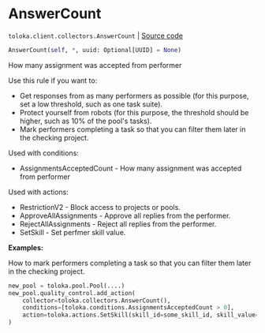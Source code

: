 # AnswerCount
`toloka.client.collectors.AnswerCount` | [Source code](https://github.com/Toloka/toloka-kit/blob/v0.1.25/src/client/collectors.py#L116)

```python
AnswerCount(self, *, uuid: Optional[UUID] = None)
```

How many assignment was accepted from performer


Use this rule if you want to:
- Get responses from as many performers as possible (for this purpose, set a low threshold, such as one task suite).
- Protect yourself from robots (for this purpose, the threshold should be higher, such as 10% of the pool's tasks).
- Mark performers completing a task so that you can filter them later in the checking project.

Used with conditions:
* AssignmentsAcceptedCount - How many assignment was accepted from performer

Used with actions:
* RestrictionV2 - Block access to projects or pools.
* ApproveAllAssignments - Approve all replies from the performer.
* RejectAllAssignments - Reject all replies from the performer.
* SetSkill - Set perfmer skill value.


**Examples:**

How to mark performers completing a task so that you can filter them later in the checking project.

```python
new_pool = toloka.pool.Pool(....)
new_pool.quality_control.add_action(
    collector=toloka.collectors.AnswerCount(),
    conditions=[toloka.conditions.AssignmentsAcceptedCount > 0],
    action=toloka.actions.SetSkill(skill_id=some_skill_id, skill_value=1),
)
```
